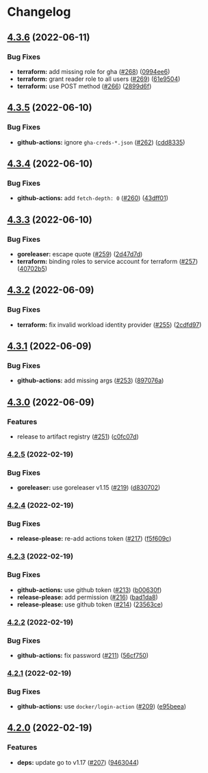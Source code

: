 # Changelog

## [4.3.6](https://github.com/inabagumi/pinkie/compare/v4.3.5...v4.3.6) (2022-06-11)


### Bug Fixes

* **terraform:** add missing role for gha ([#268](https://github.com/inabagumi/pinkie/issues/268)) ([0994ee6](https://github.com/inabagumi/pinkie/commit/0994ee65cd6f4d6785fc9dee92aa485221366fe7))
* **terraform:** grant reader role to all users ([#269](https://github.com/inabagumi/pinkie/issues/269)) ([61e9504](https://github.com/inabagumi/pinkie/commit/61e9504f64517b4ff3fe5da19fbc89562183dd51))
* **terraform:** use POST method ([#266](https://github.com/inabagumi/pinkie/issues/266)) ([2899d6f](https://github.com/inabagumi/pinkie/commit/2899d6fe7152598331b2c565423f5576302aefcd))

## [4.3.5](https://github.com/inabagumi/pinkie/compare/v4.3.4...v4.3.5) (2022-06-10)


### Bug Fixes

* **github-actions:** ignore `gha-creds-*.json` ([#262](https://github.com/inabagumi/pinkie/issues/262)) ([cdd8335](https://github.com/inabagumi/pinkie/commit/cdd8335d9cd4838a4f72819b0e229bc0bce1495f))

## [4.3.4](https://github.com/inabagumi/pinkie/compare/v4.3.3...v4.3.4) (2022-06-10)


### Bug Fixes

* **github-actions:** add `fetch-depth: 0` ([#260](https://github.com/inabagumi/pinkie/issues/260)) ([43dff01](https://github.com/inabagumi/pinkie/commit/43dff01dc0e023373a6d32a27bc66843a9becae7))

## [4.3.3](https://github.com/inabagumi/pinkie/compare/v4.3.2...v4.3.3) (2022-06-10)


### Bug Fixes

* **goreleaser:** escape quote ([#259](https://github.com/inabagumi/pinkie/issues/259)) ([2d47d7d](https://github.com/inabagumi/pinkie/commit/2d47d7d88790389a3ed7f41e52b15d90c3ab7a4d))
* **terraform:** binding roles to service account for terraform ([#257](https://github.com/inabagumi/pinkie/issues/257)) ([40702b5](https://github.com/inabagumi/pinkie/commit/40702b5cc1f52a6038a18ca0a89fa2eaf5a321ec))

## [4.3.2](https://github.com/inabagumi/pinkie/compare/v4.3.1...v4.3.2) (2022-06-09)


### Bug Fixes

* **terraform:** fix invalid workload identity provider ([#255](https://github.com/inabagumi/pinkie/issues/255)) ([2cdfd97](https://github.com/inabagumi/pinkie/commit/2cdfd97e22630908e0dddc7c7067e76d99755230))

## [4.3.1](https://github.com/inabagumi/pinkie/compare/v4.3.0...v4.3.1) (2022-06-09)


### Bug Fixes

* **github-actions:** add missing args ([#253](https://github.com/inabagumi/pinkie/issues/253)) ([897076a](https://github.com/inabagumi/pinkie/commit/897076a2591a0a8a3b1d73d5142dc73e21a6db9d))

## [4.3.0](https://github.com/inabagumi/pinkie/compare/v4.2.5...v4.3.0) (2022-06-09)


### Features

* release to artifact registry ([#251](https://github.com/inabagumi/pinkie/issues/251)) ([c0fc07d](https://github.com/inabagumi/pinkie/commit/c0fc07d1567429e2987dd9bd310c36a6c3a6dd3d))

### [4.2.5](https://github.com/inabagumi/pinkie/compare/v4.2.4...v4.2.5) (2022-02-19)


### Bug Fixes

* **goreleaser:** use goreleaser v1.15 ([#219](https://github.com/inabagumi/pinkie/issues/219)) ([d830702](https://github.com/inabagumi/pinkie/commit/d8307029ffa79cb2b70f6cea511a63ef3e4988ae))

### [4.2.4](https://github.com/inabagumi/pinkie/compare/v4.2.3...v4.2.4) (2022-02-19)


### Bug Fixes

* **release-please:** re-add actions token ([#217](https://github.com/inabagumi/pinkie/issues/217)) ([f5f609c](https://github.com/inabagumi/pinkie/commit/f5f609cc5d860d1734fc9104414aa1c84827550e))

### [4.2.3](https://github.com/inabagumi/pinkie/compare/v4.2.2...v4.2.3) (2022-02-19)


### Bug Fixes

* **github-actions:** use github token ([#213](https://github.com/inabagumi/pinkie/issues/213)) ([b00630f](https://github.com/inabagumi/pinkie/commit/b00630feefa4ae1687fa6b91fb2aee1a09fbc468))
* **release-please:** add permission ([#216](https://github.com/inabagumi/pinkie/issues/216)) ([bad1da8](https://github.com/inabagumi/pinkie/commit/bad1da8c8f94d3749eced04da7aff5154e9f2f13))
* **release-please:** use github token ([#214](https://github.com/inabagumi/pinkie/issues/214)) ([23563ce](https://github.com/inabagumi/pinkie/commit/23563ce51af151ba27ceae067832af3a11716d23))

### [4.2.2](https://github.com/inabagumi/pinkie/compare/v4.2.1...v4.2.2) (2022-02-19)


### Bug Fixes

* **github-actions:** fix password ([#211](https://github.com/inabagumi/pinkie/issues/211)) ([56cf750](https://github.com/inabagumi/pinkie/commit/56cf75077a5dbe75f5e1d4a667b46d5486b8d679))

### [4.2.1](https://github.com/inabagumi/pinkie/compare/v4.2.0...v4.2.1) (2022-02-19)


### Bug Fixes

* **github-actions:** use `docker/login-action` ([#209](https://github.com/inabagumi/pinkie/issues/209)) ([e95beea](https://github.com/inabagumi/pinkie/commit/e95beea6d4c6a53ff6fc60e6db0a6464739be0e7))

## [4.2.0](https://github.com/inabagumi/pinkie/compare/v4.1.2...v4.2.0) (2022-02-19)


### Features

* **deps:** update go to v1.17 ([#207](https://github.com/inabagumi/pinkie/issues/207)) ([9463044](https://github.com/inabagumi/pinkie/commit/946304444d0fd07375ae8b38f4da8e47c637b537))
